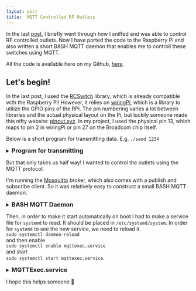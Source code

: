 ```yaml
---
layout: post
title:  MQTT Controlled RF Outlets
---
```


<style>
.mono {
  font-family: monospace;
}

</style>

In the last [post](http://sebastiangrans.github.io/Sniff-and-control-433MHz-remote-controlled-outlets/), I briefly went through how I sniffed and was able to control RF controlled outlets. Now I have ported the code to the Raspberry Pi and also written a short BASH MQTT daemon that enables me to controll these switches using MQTT. 

All the code is available here on my Github, [here](https://github.com/SebastianGrans/RF-MQTT). 

## Let's begin! 

In the last post, I used the [RCSwitch](https://github.com/sui77/rc-switch) library, which is already compatible with the Raspberry Pi! However, it relies on [wiringPi](http://wiringpi.com), which is a library to utilize the GPIO pins of the RPi. The pin numbering varies a lot between libraries and the actual physical layout on the Pi, but luckily someone made this nifty website: [pinout.xyz](https://pinout.xyz). In my project, I used the physical pin 13, which maps to pin 2 in wiringPi or pin 27 on the Broadcom chip itself. 

Below is a short program for transmitting data. E.g. 
`./send 1234`

<details markdown="1">
<summary><h3 style="display: inline">Program for transmitting</h3></summary>

```c++
/* 
 * Send a RF data through a transmitter module connected to 
 * TRANS_PIN-pin on the Raspberry Pi 
 *  
 *	Example: 
 * 		./send 1234
 */
#include "rc-switch-master/RCSwitch.h"
#include <stdio.h> // printf, fgets
#include <stdlib.h> // exit

RCSwitch trans;
        
int main(int argc, char *argv[]) {
  if(argc < 2) {
    printf("No command specified.\n");
    exit(EXIT_FAILURE);
  }
  
  /* Change these to fit your RF outlets */ 
  int TRANS_PIN = 2;
  int PROTOCOL = 4;
  int PULSE_LENGTH = 380;
  int DATA_LENGTH = 24

  /* Setup wiringPi */
  if(wiringPiSetup() == -1) {
    printf("wiringPi failed. Exiting...\n");
    exit(EXIT_FAILURE);
  }
 
  trans = RCSwitch();
  trans.enableTransmit(TRANS_PIN);
  trans.setProtocol(PROTOCOL);
  trans.setPulseLength(PULSE_LENGTH);
 
  trans.send(atoi(argv[1]), DATA_LENGTH);
  
  exit(EXIT_SUCCESS);
}
```

</details>

But that only takes us half way! I wanted to control the outlets using the MQTT protocol. 

I'm running the [Mosquitto](https://mosquitto.org) broker, which also comes with a publish and subscribe client. So it was relatively easy to construct a small BASH MQTT daemon. 

<details markdown="1">
<summary><h3 style="display: inline">BASH MQTT Daemon</h3></summary>

```bash
#!/bin/bash

# Set the topic to subscribe to. 
SUB_TOPIC="cmnd/switches/+"

# MQTT credentials 
USER="<replace me>"
PW="<replace me>"

# Declare the commands here. 
# If we recieve 'cmnd/switches/A ON' the script executes './send 11840172' 
# The code was sniffed from the remote using 'ProtocolAnalyzeDemo' from this
# fork of rc-switch: https://github.com/Martin-Laclaustra/rc-switch/tree/protocollessreceiver

# This is an associative array. 
declare -A COMMANDS
COMMANDS["A ON"]=11840172
COMMANDS["A OFF"]=12552332
COMMANDS["B ON"]=11949797
COMMANDS["B OFF"]=11639189
COMMANDS["C ON"]=12284094
COMMANDS["C OFF"]=12502382
COMMANDS["D ON"]=11639191
COMMANDS["D OFF"]=12379911

# Just some pretty colorized output. 
RED='\e[31m'
GREEN='\e[32m'
YELLOW='\e[93m'
DEFAULT='\e[39m'

while read MSG;
do
    # SWITCH=$(sed -e 's/.*\/\([A-B]\).*/\1/' <<< $MSG)
    # COMMAND=$(sed -e 's/.* \(\w*$\).*/\1/' <<< $MSG)
    
    # Extract everything after the last slash in the MQTT command. 
    COMMAND=$(sed -e 's/.*\/\(.*\)/\1/' <<< $MSG) 
    echo -en $YELLOW$(date)':' $DEFAULT$MSG;
    
    # If the received command was valid, execute ./send with the approriate 
    # decimal command. 
    if [[ ${COMMANDS[$COMMAND]} ]]; then     
        echo -e $GREEN' ✔︎' $DEFAULT
        ./send ${COMMANDS[$COMMAND]}
    else 
        echo -e $RED' ✘ No such command' $DEFAULT
    fi

# Setup the subscription using mosquitto_sub
done < <(mosquitto_sub -u ${USER} -P ${PW} -t ${SUB_TOPIC} -q 1 -v)
```

</details>

Then, in order to make it start automatically on boot I had to make a service file for `systemd` to read. It should be placed in `/etc/systemd/system`. 
In order for `systemd` to see the new service, we need to reload it. <br>
`sudo systemctl daemon-reload`<br>
and then enable <br>
`sudo systemctl enable mqttexec.service` <br>
and start <br>
`sudo systemctl start mqttexec.service`. <br>

<details markdown="1">
<summary><h3 style="display: inline">MQTTExec.service</h3></summary>

```
#!/bin/bash

# Set the topic to subscribe to. 
SUB_TOPIC="cmnd/switches/+"

# MQTT credentials 
USER="<replace me>"
PW="<replace me>"

# Declare the commands here. 
# If we recieve 'cmnd/switches/A ON' the script executes './send 11840172' 
# The code was sniffed from the remote using 'ProtocolAnalyzeDemo' from this
# fork of rc-switch: https://github.com/Martin-Laclaustra/rc-switch/tree/protocollessreceiver

# This is an associative array. 
declare -A COMMANDS
COMMANDS["A ON"]=11840172
COMMANDS["A OFF"]=12552332
COMMANDS["B ON"]=11949797
COMMANDS["B OFF"]=11639189
COMMANDS["C ON"]=12284094
COMMANDS["C OFF"]=12502382
COMMANDS["D ON"]=11639191
COMMANDS["D OFF"]=12379911

# Just some pretty colorized output. 
RED='\e[31m'
GREEN='\e[32m'
YELLOW='\e[93m'
DEFAULT='\e[39m'

while read MSG;
do
    # SWITCH=$(sed -e 's/.*\/\([A-B]\).*/\1/' <<< $MSG)
    # COMMAND=$(sed -e 's/.* \(\w*$\).*/\1/' <<< $MSG)
    
    # Extract everything after the last slash in the MQTT command. 
    COMMAND=$(sed -e 's/.*\/\(.*\)/\1/' <<< $MSG) 
    echo -en $YELLOW$(date)':' $DEFAULT$MSG;
    
    # If the received command was valid, execute ./send with the approriate 
    # decimal command. 
    if [[ ${COMMANDS[$COMMAND]} ]]; then     
        echo -e $GREEN' ✔︎' $DEFAULT
        ./send ${COMMANDS[$COMMAND]}
    else 
        echo -e $RED' ✘ No such command' $DEFAULT
    fi

# Setup the subscription using mosquitto_sub
done < <(mosquitto_sub -u ${USER} -P ${PW} -t ${SUB_TOPIC} -q 1 -v)
```

</details>


I hope this helps someone 🙂
